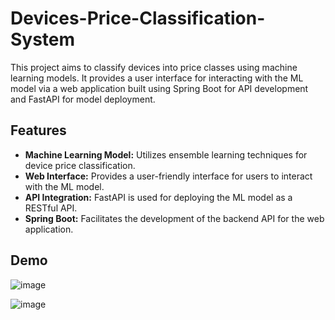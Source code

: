 ﻿# Devices-Price-Classification-System

This project aims to classify devices into price classes using machine learning models. It provides a user interface for interacting with the ML model via a web application built using Spring Boot for API development and FastAPI for model deployment.

## Features

- **Machine Learning Model:** Utilizes ensemble learning techniques for device price classification.
- **Web Interface:** Provides a user-friendly interface for users to interact with the ML model.
- **API Integration:** FastAPI is used for deploying the ML model as a RESTful API.
- **Spring Boot:** Facilitates the development of the backend API for the web application.

## Demo
 
![image](https://github.com/eslamshouman/Devices-Price-Classification-System/assets/76401901/9e94cf79-8a10-4208-8039-1d86cfb6805b)

![image](https://github.com/eslamshouman/Devices-Price-Classification-System/assets/76401901/7211c4ce-8a5a-4fbd-ac7f-73e4b08f38a7)
